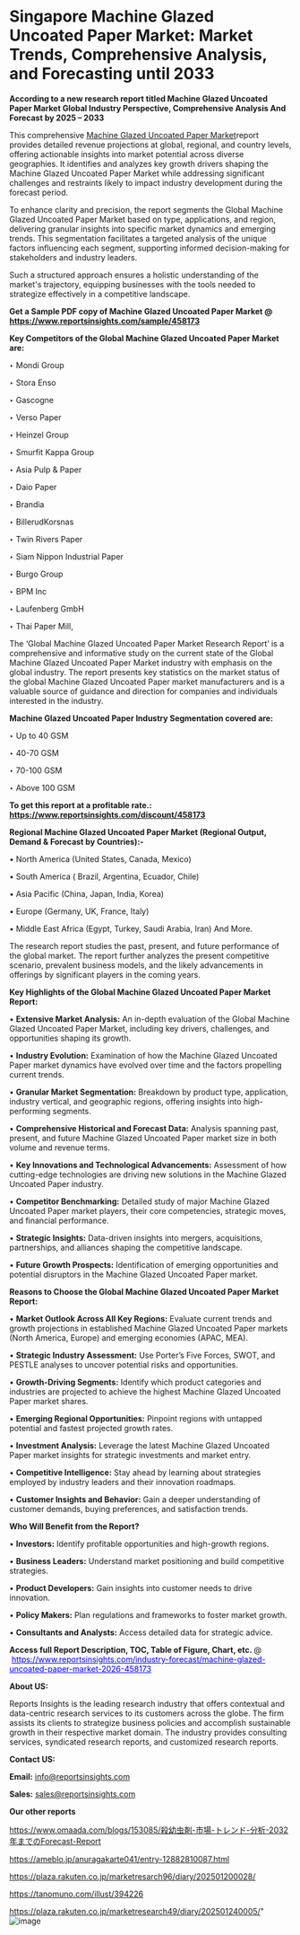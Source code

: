 # Singapore Machine Glazed Uncoated Paper Market: Market Trends, Comprehensive Analysis, and Forecasting until 2033

<strong>According to a new research report titled Machine Glazed Uncoated Paper Market Global Industry Perspective, Comprehensive Analysis And Forecast by 2025 – 2033</strong>

This comprehensive <a href=https://www.reportsinsights.com/sample/458173>Machine Glazed Uncoated Paper Market</a>report provides detailed revenue projections at global, regional, and country levels, offering actionable insights into market potential across diverse geographies. It identifies and analyzes key growth drivers shaping the Machine Glazed Uncoated Paper Market while addressing significant challenges and restraints likely to impact industry development during the forecast period.

To enhance clarity and precision, the report segments the Global Machine Glazed Uncoated Paper Market based on type, applications, and region, delivering granular insights into specific market dynamics and emerging trends. This segmentation facilitates a targeted analysis of the unique factors influencing each segment, supporting informed decision-making for stakeholders and industry leaders.

Such a structured approach ensures a holistic understanding of the market's trajectory, equipping businesses with the tools needed to strategize effectively in a competitive landscape.

<strong>Get a Sample PDF copy of Machine Glazed Uncoated Paper Market </strong><strong>@<a href=https://www.reportsinsights.com/sample/458173 style=color:#0000ff;> https://www.reportsinsights.com/sample/458173</a></strong></font>

<strong>Key Competitors of the Global Machine Glazed Uncoated Paper Market are:</strong>

‣ Mondi Group

‣ Stora Enso

‣ Gascogne

‣ Verso Paper

‣ Heinzel Group

‣ Smurfit Kappa Group

‣ Asia Pulp & Paper

‣ Daio Paper

‣ Brandia

‣ BillerudKorsnas

‣ Twin Rivers Paper

‣ Siam Nippon Industrial Paper

‣ Burgo Group

‣ BPM Inc

‣ Laufenberg GmbH

‣ Thai Paper Mill,

The ‘Global Machine Glazed Uncoated Paper Market Research Report’ is a comprehensive and informative study on the current state of the Global Machine Glazed Uncoated Paper Market industry with emphasis on the global industry. The report presents key statistics on the market status of the global Machine Glazed Uncoated Paper market manufacturers and is a valuable source of guidance and direction for companies and individuals interested in the industry.

<strong>Machine Glazed Uncoated Paper Industry Segmentation covered are:</strong>

‣ Up to 40 GSM

‣ 40-70 GSM

‣ 70-100 GSM

‣ Above 100 GSM

<strong>To get this report at a profitable rate.: <a href=https://www.reportsinsights.com/discount/458173 style=color:#0000ff;>https://www.reportsinsights.com/discount/458173</a></strong></font>

<strong>Regional Machine Glazed Uncoated Paper Market (Regional Output, Demand &amp; Forecast by Countries):-</strong>

• North America (United States, Canada, Mexico)

• South America ( Brazil, Argentina, Ecuador, Chile)

• Asia Pacific (China, Japan, India, Korea)

• Europe (Germany, UK, France, Italy)

• Middle East Africa (Egypt, Turkey, Saudi Arabia, Iran) And More.

The research report studies the past, present, and future performance of the global market. The report further analyzes the present competitive scenario, prevalent business models, and the likely advancements in offerings by significant players in the coming years.

<strong>Key Highlights of the Global Machine Glazed Uncoated Paper Market Report:</strong>

• <strong>Extensive Market Analysis:</strong> An in-depth evaluation of the Global Machine Glazed Uncoated Paper Market, including key drivers, challenges, and opportunities shaping its growth.

• <strong>Industry Evolution:</strong> Examination of how the Machine Glazed Uncoated Paper market dynamics have evolved over time and the factors propelling current trends.

• <strong>Granular Market Segmentation:</strong> Breakdown by product type, application, industry vertical, and geographic regions, offering insights into high-performing segments.

• <strong>Comprehensive Historical and Forecast Data:</strong> Analysis spanning past, present, and future Machine Glazed Uncoated Paper market size in both volume and revenue terms.

• <strong>Key Innovations and Technological Advancements:</strong> Assessment of how cutting-edge technologies are driving new solutions in the Machine Glazed Uncoated Paper industry.

• <strong>Competitor Benchmarking:</strong> Detailed study of major Machine Glazed Uncoated Paper market players, their core competencies, strategic moves, and financial performance.

• <strong>Strategic Insights:</strong> Data-driven insights into mergers, acquisitions, partnerships, and alliances shaping the competitive landscape.

• <strong>Future Growth Prospects:</strong> Identification of emerging opportunities and potential disruptors in the Machine Glazed Uncoated Paper market.

<strong>Reasons to Choose the Global Machine Glazed Uncoated Paper Market Report:</strong>

• <strong>Market Outlook Across All Key Regions:</strong> Evaluate current trends and growth projections in established Machine Glazed Uncoated Paper markets (North America, Europe) and emerging economies (APAC, MEA).

• <strong>Strategic Industry Assessment:</strong> Use Porter’s Five Forces, SWOT, and PESTLE analyses to uncover potential risks and opportunities.

• <strong>Growth-Driving Segments:</strong> Identify which product categories and industries are projected to achieve the highest Machine Glazed Uncoated Paper market shares.

• <strong>Emerging Regional Opportunities:</strong> Pinpoint regions with untapped potential and fastest projected growth rates.

• <strong>Investment Analysis:</strong> Leverage the latest Machine Glazed Uncoated Paper market insights for strategic investments and market entry.

• <strong>Competitive Intelligence:</strong> Stay ahead by learning about strategies employed by industry leaders and their innovation roadmaps.

• <strong>Customer Insights and Behavior:</strong> Gain a deeper understanding of customer demands, buying preferences, and satisfaction trends.

<strong>Who Will Benefit from the Report?</strong>

• <strong>Investors:</strong> Identify profitable opportunities and high-growth regions.

• <strong>Business Leaders:</strong> Understand market positioning and build competitive strategies.

• <strong>Product Developers:</strong> Gain insights into customer needs to drive innovation.

• <strong>Policy Makers:</strong> Plan regulations and frameworks to foster market growth.

• <strong>Consultants and Analysts:</strong> Access detailed data for strategic advice.
</ul>
<strong>Access full Report Description, TOC, Table of Figure, Chart, etc. </strong>@  <a href=https://www.reportsinsights.com/industry-forecast/machine-glazed-uncoated-paper-market-2026-458173 style=color:#0000ff;>https://www.reportsinsights.com/industry-forecast/machine-glazed-uncoated-paper-market-2026-458173</a></font>

<strong><strong>About US</strong>:</strong>

Reports Insights is the leading research industry that offers contextual and data-centric research services to its customers across the globe. The firm assists its clients to strategize business policies and accomplish sustainable growth in their respective market domain. The industry provides consulting services, syndicated research reports, and customized research reports.

<strong>Contact US:</strong>

<p class=""""><b>Email:</b> <a href=mailto:info@reportsinsights.com>info@reportsinsights.com</a></p>
<p class=""""><b>Sales:</b> <a href=mailto:sales@reportsinsights.com>sales@reportsinsights.com</a></p>

<strong>Our other reports</strong>

<a href=https://www.omaada.com/blogs/153085/殺幼虫剤-市場-トレンド-分析-2032年までのForecast-Report>https://www.omaada.com/blogs/153085/殺幼虫剤-市場-トレンド-分析-2032年までのForecast-Report</a>

<a href=https://ameblo.jp/anuragakarte041/entry-12882810087.html>https://ameblo.jp/anuragakarte041/entry-12882810087.html</a>

<a href=https://plaza.rakuten.co.jp/marketresarch96/diary/202501200028/>https://plaza.rakuten.co.jp/marketresarch96/diary/202501200028/</a>

<a href=https://tanomuno.com/illust/394226>https://tanomuno.com/illust/394226</a>

<a href=https://plaza.rakuten.co.jp/marketresearch49/diary/202501240005/>https://plaza.rakuten.co.jp/marketresearch49/diary/202501240005/</a>"
![image](https://github.com/user-attachments/assets/99f74ccc-c746-4d21-b591-3b765bb4075d)
